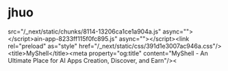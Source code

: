 # jhuo
src="/_next/static/chunks/8114-13206ca1ce1a904a.js" async="">&lt;/script>ain-app-8233ff115f0fc895.js" async="">&lt;/script>&lt;link rel="preload" as="style" href="/_next/static/css/391d1e3007ac946a.css"/>&lt;title>MyShell&lt;/title>&lt;meta property="og:title" content="MyShell - An Ultimate Place for AI Apps Creation, Discover, and Earn"/>&lt;

